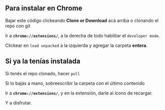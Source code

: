 ## Para instalar en Chrome

Bajar este código clickeando **Clone or Download** acá arriba o clonando el repo con git

Ir a **`chrome://extensions/`**, a la derecha de todo habilitar el `developer mode`.

Clickear en `load unpacked` a la izquierda y agregar la carpeta **entera**.

## Si ya la tenías instalada

Si tenés el repo clonado, hacer `pull`

Si lo bajás a mano, sobreescribir la carpeta con el último contenido

Ir a **`chrome://extensions/`**, y en la extensión, darle al ícono de recargar.

Y a disfrutar.